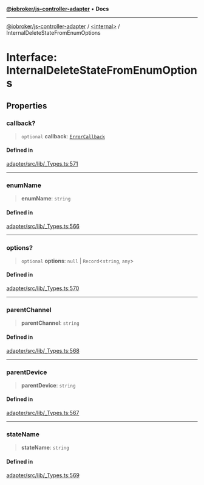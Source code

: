 [**@iobroker/js-controller-adapter**](../../README.md) • **Docs**

***

[@iobroker/js-controller-adapter](../../globals.md) / [\<internal\>](../README.md) / InternalDeleteStateFromEnumOptions

# Interface: InternalDeleteStateFromEnumOptions

## Properties

### callback?

> `optional` **callback**: [`ErrorCallback`](../type-aliases/ErrorCallback.md)

#### Defined in

[adapter/src/lib/\_Types.ts:571](https://github.com/ioBroker/ioBroker.js-controller/blob/8ad7f66ced81c171aa99d76496fa607acde05189/packages/adapter/src/lib/_Types.ts#L571)

***

### enumName

> **enumName**: `string`

#### Defined in

[adapter/src/lib/\_Types.ts:566](https://github.com/ioBroker/ioBroker.js-controller/blob/8ad7f66ced81c171aa99d76496fa607acde05189/packages/adapter/src/lib/_Types.ts#L566)

***

### options?

> `optional` **options**: `null` \| `Record`\<`string`, `any`\>

#### Defined in

[adapter/src/lib/\_Types.ts:570](https://github.com/ioBroker/ioBroker.js-controller/blob/8ad7f66ced81c171aa99d76496fa607acde05189/packages/adapter/src/lib/_Types.ts#L570)

***

### parentChannel

> **parentChannel**: `string`

#### Defined in

[adapter/src/lib/\_Types.ts:568](https://github.com/ioBroker/ioBroker.js-controller/blob/8ad7f66ced81c171aa99d76496fa607acde05189/packages/adapter/src/lib/_Types.ts#L568)

***

### parentDevice

> **parentDevice**: `string`

#### Defined in

[adapter/src/lib/\_Types.ts:567](https://github.com/ioBroker/ioBroker.js-controller/blob/8ad7f66ced81c171aa99d76496fa607acde05189/packages/adapter/src/lib/_Types.ts#L567)

***

### stateName

> **stateName**: `string`

#### Defined in

[adapter/src/lib/\_Types.ts:569](https://github.com/ioBroker/ioBroker.js-controller/blob/8ad7f66ced81c171aa99d76496fa607acde05189/packages/adapter/src/lib/_Types.ts#L569)
